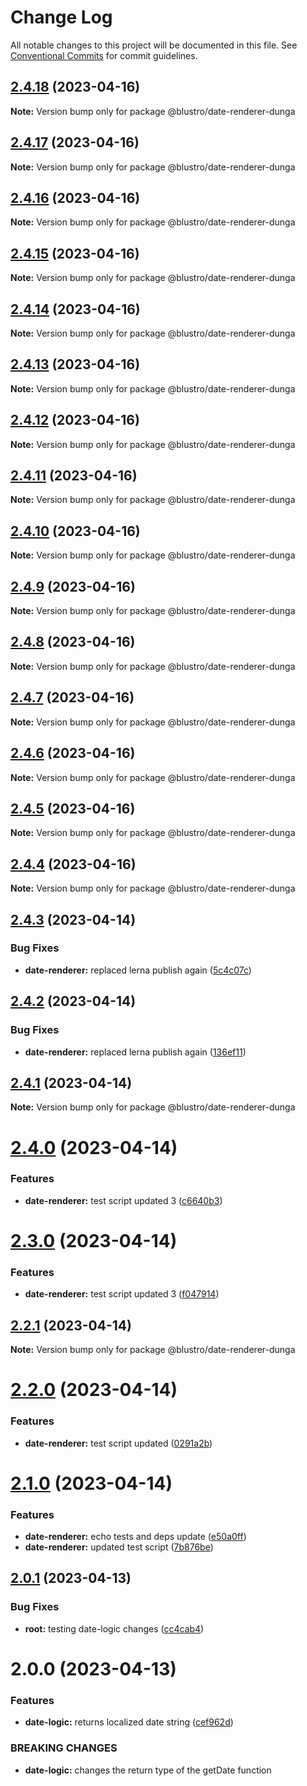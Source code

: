 # Change Log

All notable changes to this project will be documented in this file.
See [Conventional Commits](https://conventionalcommits.org) for commit guidelines.

## [2.4.18](https://npm.pkg.github.com/blustro/monorepo/compare/@blustro/date-renderer-dunga@2.4.17...@blustro/date-renderer-dunga@2.4.18) (2023-04-16)

**Note:** Version bump only for package @blustro/date-renderer-dunga





## [2.4.17](https://npm.pkg.github.com/blustro/monorepo/compare/@blustro/date-renderer-dunga@2.4.16...@blustro/date-renderer-dunga@2.4.17) (2023-04-16)

**Note:** Version bump only for package @blustro/date-renderer-dunga





## [2.4.16](https://npm.pkg.github.com/blustro/monorepo/compare/@blustro/date-renderer-dunga@2.4.15...@blustro/date-renderer-dunga@2.4.16) (2023-04-16)

**Note:** Version bump only for package @blustro/date-renderer-dunga





## [2.4.15](https://npm.pkg.github.com/blustro/monorepo/compare/@blustro/date-renderer-dunga@2.4.14...@blustro/date-renderer-dunga@2.4.15) (2023-04-16)

**Note:** Version bump only for package @blustro/date-renderer-dunga





## [2.4.14](https://npm.pkg.github.com/blustro/monorepo/compare/@blustro/date-renderer-dunga@2.4.13...@blustro/date-renderer-dunga@2.4.14) (2023-04-16)

**Note:** Version bump only for package @blustro/date-renderer-dunga





## [2.4.13](https://npm.pkg.github.com/blustro/monorepo/compare/@blustro/date-renderer-dunga@2.4.12...@blustro/date-renderer-dunga@2.4.13) (2023-04-16)

**Note:** Version bump only for package @blustro/date-renderer-dunga





## [2.4.12](https://npm.pkg.github.com/blustro/monorepo/compare/@blustro/date-renderer-dunga@2.4.11...@blustro/date-renderer-dunga@2.4.12) (2023-04-16)

**Note:** Version bump only for package @blustro/date-renderer-dunga





## [2.4.11](https://npm.pkg.github.com/blustro/monorepo/compare/@blustro/date-renderer-dunga@2.4.10...@blustro/date-renderer-dunga@2.4.11) (2023-04-16)

**Note:** Version bump only for package @blustro/date-renderer-dunga





## [2.4.10](https://npm.pkg.github.com/blustro/monorepo/compare/@blustro/date-renderer-dunga@2.4.9...@blustro/date-renderer-dunga@2.4.10) (2023-04-16)

**Note:** Version bump only for package @blustro/date-renderer-dunga





## [2.4.9](https://npm.pkg.github.com/blustro/monorepo/compare/@blustro/date-renderer-dunga@2.4.8...@blustro/date-renderer-dunga@2.4.9) (2023-04-16)

**Note:** Version bump only for package @blustro/date-renderer-dunga





## [2.4.8](https://npm.pkg.github.com/blustro/monorepo/compare/@blustro/date-renderer-dunga@2.4.7...@blustro/date-renderer-dunga@2.4.8) (2023-04-16)

**Note:** Version bump only for package @blustro/date-renderer-dunga





## [2.4.7](https://npm.pkg.github.com/blustro/monorepo/compare/@blustro/date-renderer-dunga@2.4.6...@blustro/date-renderer-dunga@2.4.7) (2023-04-16)

**Note:** Version bump only for package @blustro/date-renderer-dunga





## [2.4.6](https://npm.pkg.github.com/blustro/monorepo/compare/@blustro/date-renderer-dunga@2.4.5...@blustro/date-renderer-dunga@2.4.6) (2023-04-16)

**Note:** Version bump only for package @blustro/date-renderer-dunga





## [2.4.5](https://npm.pkg.github.com/blustro/monorepo/compare/@blustro/date-renderer-dunga@2.4.4...@blustro/date-renderer-dunga@2.4.5) (2023-04-16)

**Note:** Version bump only for package @blustro/date-renderer-dunga





## [2.4.4](https://npm.pkg.github.com/blustro/monorepo/compare/@blustro/date-renderer-dunga@2.4.3...@blustro/date-renderer-dunga@2.4.4) (2023-04-16)

**Note:** Version bump only for package @blustro/date-renderer-dunga





## [2.4.3](https://npm.pkg.github.com/blustro/monorepo/compare/@blustro/date-renderer-dunga@2.4.2...@blustro/date-renderer-dunga@2.4.3) (2023-04-14)


### Bug Fixes

* **date-renderer:** replaced lerna publish again ([5c4c07c](https://npm.pkg.github.com/blustro/monorepo/commit/5c4c07cbf248b5ff9dce03c13b001535532a0f07))





## [2.4.2](https://npm.pkg.github.com/blustro/monorepo/compare/@blustro/date-renderer-dunga@2.4.1...@blustro/date-renderer-dunga@2.4.2) (2023-04-14)


### Bug Fixes

* **date-renderer:** replaced lerna publish again ([136ef11](https://npm.pkg.github.com/blustro/monorepo/commit/136ef114b645781ee40e42046f08d188e6a04332))





## [2.4.1](https://npm.pkg.github.com/blustro/monorepo/compare/@blustro/date-renderer-dunga@2.1.1...@blustro/date-renderer-dunga@2.4.1) (2023-04-14)

**Note:** Version bump only for package @blustro/date-renderer-dunga





# [2.4.0](https://npm.pkg.github.com/blustro/monorepo/compare/@blustro/date-renderer-dunga@2.3.0...@blustro/date-renderer-dunga@2.4.0) (2023-04-14)


### Features

* **date-renderer:** test script updated 3 ([c6640b3](https://npm.pkg.github.com/blustro/monorepo/commit/c6640b35622f62752312d7fabce91d1a82cee7a1))





# [2.3.0](https://npm.pkg.github.com/blustro/monorepo/compare/@blustro/date-renderer-dunga@2.2.1...@blustro/date-renderer-dunga@2.3.0) (2023-04-14)


### Features

* **date-renderer:** test script updated 3 ([f047914](https://npm.pkg.github.com/blustro/monorepo/commit/f04791415b2e6cc2512012b1bcfb2a27efad0652))





## [2.2.1](https://npm.pkg.github.com/blustro/monorepo/compare/@blustro/date-renderer-dunga@2.2.0...@blustro/date-renderer-dunga@2.2.1) (2023-04-14)

**Note:** Version bump only for package @blustro/date-renderer-dunga





# [2.2.0](https://npm.pkg.github.com/blustro/monorepo/compare/@blustro/date-renderer-dunga@2.1.0...@blustro/date-renderer-dunga@2.2.0) (2023-04-14)


### Features

* **date-renderer:** test script updated ([0291a2b](https://npm.pkg.github.com/blustro/monorepo/commit/0291a2bb269346106e96017d8b892859858e3801))





# [2.1.0](https://npm.pkg.github.com/blustro/monorepo/compare/@blustro/date-renderer-dunga@2.0.1...@blustro/date-renderer-dunga@2.1.0) (2023-04-14)


### Features

* **date-renderer:** echo tests and deps update ([e50a0ff](https://npm.pkg.github.com/blustro/monorepo/commit/e50a0ff6e22f94a967314098940ee58f2d994720))
* **date-renderer:** updated test script ([7b876be](https://npm.pkg.github.com/blustro/monorepo/commit/7b876be2019dd66739f92951deeeda918502dd0a))





## [2.0.1](https://npm.pkg.github.com/blustro/monorepo/compare/@blustro/date-renderer-dunga@2.0.0...@blustro/date-renderer-dunga@2.0.1) (2023-04-13)


### Bug Fixes

* **root:** testing date-logic changes ([cc4cab4](https://npm.pkg.github.com/blustro/monorepo/commit/cc4cab43c87b8f4d0076efd359ada00761ea3916))





# 2.0.0 (2023-04-13)


### Features

* **date-logic:** returns localized date string ([cef962d](https://npm.pkg.github.com/blustro/monorepo/commit/cef962db57e1ec60273248c010ad130a0673612c))


### BREAKING CHANGES

* **date-logic:** changes the return type of the getDate function
